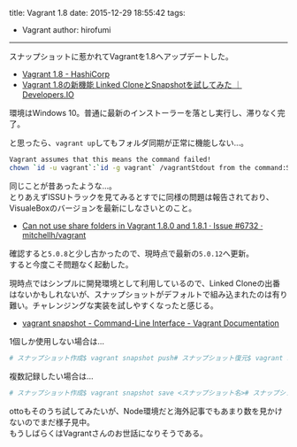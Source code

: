 title: Vagrant 1.8
date: 2015-12-29 18:55:42
tags:
- Vagrant
author: hirofumi

---
スナップショットに惹かれてVagrantを1.8へアップデートした。

-   [Vagrant 1.8 - HashiCorp](https://hashicorp.com/blog/vagrant-1-8.html)
-   [Vagrant 1.8の新機能 Linked CloneとSnapshotを試してみた ｜ Developers.IO](http://dev.classmethod.jp/tool/vagrant-linked-clone/)

環境はWindows 10。普通に最新のインストーラーを落とし実行し、滞りなく完了。

と思ったら、`vagrant up`してもフォルダ同期が正常に機能しない…。

```bash
Vagrant assumes that this means the command failed!
chown `id -u vagrant`:`id -g vagrant` /vagrantStdout from the command:Stderr from the command:chown: changing ownership of ‘/vagrant’: Not a directory
```

同じことが昔あったような…。  
とりあえずISSUトラックを見てみるとすでに同様の問題は報告されており、VisualeBoxのバージョンを最新にしなさいとのこと。

-   [Can not use share folders in Vagrant 1.8.0 and 1.8.1 · Issue #6732 · mitchellh/vagrant](https://github.com/mitchellh/vagrant/issues/6732)

確認すると`5.0.8`と少し古かったので、現時点で最新の`5.0.12`へ更新。  
すると今度こそ問題なく起動した。

現時点ではシンプルに開発環境として利用しているので、Linked Cloneの出番はないかもしれないが、スナップショットがデフォルトで組み込まれたのは有り難い。チャレンジングな実装を試しやすくなったと感じる。

-   [vagrant snapshot - Command-Line Interface - Vagrant Documentation](https://docs.vagrantup.com/v2/cli/snapshot.html)

1個しか使用しない場合は…

```bash
# スナップショット作成$ vagrant snapshot push# スナップショット復元$ vagrant snapshot pop
```

複数記録したい場合は…

```bash
# スナップショット作成$ vagrant snapshot save <スナップショット名># スナップショット復元$ vagrant snapshot restore <スナップショット名># スナップショットの一覧$ vagrant snapshot list# スナップショット削除$ vagrant snapshot delete <スナップショット名>
```

ottoもそのうち試してみたいが、Node環境だと海外記事でもあまり数を見かけないのでまだ様子見中。  
もうしばらくはVagrantさんのお世話になりそうである。